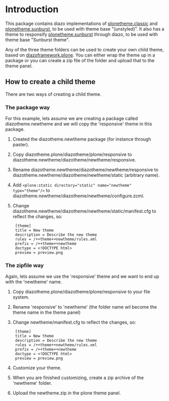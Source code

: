 Introduction
============
This package contains diazo implementations of
[plonetheme.classic](https://github.com/plone/plonetheme.classic)
and
[plonetheme.sunburst](https://github.com/plone/plonetheme.sunburst),
to be used with theme base "(unstyled)". It also has a theme to 
responsify 
[plonetheme.sunburst](https://github.com/plone/plonetheme.sunburst) 
through diazo, to be used with theme base "Sunburst theme".


Any of the three theme folders can be used to create your own child
theme, based on 
[diazoframework.plone](https://github.com/TH-code/diazoframework.plone).
You can either wrap the theme up in a package or you can create a zip 
file of the folder and upload that to the theme panel.

How to create a child theme
---------------------------
There are two ways of creating a child theme.

### The package way
For this example, lets assume we are creating a package called
diazotheme.newtheme and we will copy the 'responsive' theme in this 
package.

1. Created the diazotheme.newtheme package (for instance through paster).
2. Copy diazotheme.plone/diazotheme/plone/responsive to
   diazotheme.newtheme/diazotheme/newtheme/responsive.
3. Rename diazotheme.newtheme/diazotheme/newtheme/responsive
   to diazotheme.newtheme/diazotheme/newtheme/static (arbitrary
   name).
4. Add `<plone:static directory="static" name="newtheme" type="theme"/>`
   to diazotheme.newtheme/diazotheme/newtheme/configure.zcml.
5. Change diazotheme.newtheme/diazotheme/newtheme/static/manifest.cfg
   to reflect the changes, so:  
   
        [theme]
        title = New theme
        description = Describe the new theme
        rules = /++theme++newtheme/rules.xml
        prefix = /++theme++newtheme
        doctype = <!DOCTYPE html>
        preview = preview.png

### The zipfile way
Again, lets assume we use the 'responsive' theme and we want to end up
with the 'newtheme' name.

1. Copy diazotheme.plone/diazotheme/plone/responsive to your file system.
2. Rename 'responsive' to 'newtheme' (the folder name wil become the
   theme name in the theme panel)
3. Change newtheme/manifest.cfg
   to reflect the changes, so:  
   
        [theme]
        title = New theme
        description = Describe the new theme
        rules = /++theme++newtheme/rules.xml
        prefix = /++theme++newtheme
        doctype = <!DOCTYPE html>
        preview = preview.png
   
4. Customize your theme.
5. When you are finished customizing, create a zip archive of the 'newtheme'
   folder.
6. Upload the newtheme.zip in the plone theme panel.

